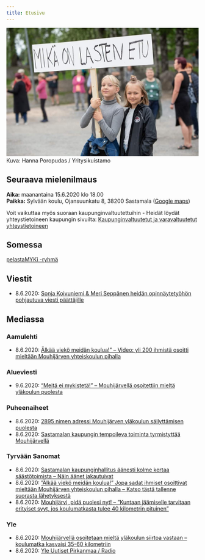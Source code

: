 ```yaml
---
title: Etusivu
---
```

![Mikä on lasten etu?](images/103828085_1600217446805551_61355340922525351_n.jpg)
Kuva: Hanna Poropudas / Yritysikuistamo

## Seuraava mielenilmaus

**Aika:** maanantaina 15.6.2020 klo 18.00  
**Paikka:** Sylvään koulu, Ojansuunkatu 8, 38200 Sastamala ([Google maps](https://goo.gl/maps/bGFjgF2yDoGZheTk9))

Voit vaikuttaa myös suoraan kaupunginvaltuutettuihin - Heidät löydät yhteystietoineen kaupungin sivuilta: [Kaupunginvaltuutetut ja varavaltuutetut yhteystietoineen](https://www.sastamala.fi/yhteystiedot/index.tmpl?sivu_id=9998)

## Somessa
<i class="fab fa-facebook-square"></i> [pelastaMYKi -ryhmä](https://www.facebook.com/groups/2690443861280824/)

## Viestit
* 8.6.2020: [Sonja Koivuniemi & Meri Seppänen heidän opinnäytetyöhön pohjautuva viesti päättäjille](https://www.pelastamyki.fi/viestit/sonja-koivuniemi-ja-meri-sepp%C3%A4nen)

## Mediassa
### Aamulehti
* 8.6.2020: [Älkää viekö meidän koulua!” – Video: yli 200 ihmistä osoitti mieltään Mouhijärven yhteiskoulun pihalla](https://www.aamulehti.fi/a/f5dcb422-f476-4ef8-8043-1fba14564ee6?c=1522737894164)

### Alueviesti
* 9.6.2020: [“Meitä ei mykistetä!” – Mouhijärvellä osoitettiin mieltä yläkoulun puolesta](https://alueviesti.fi/2020/06/09/meita-ei-mykisteta-mouhijarvella-osoitettiin-mielta-ylakoulun-puolesta/)

### Puheenaiheet
* 8.6.2020: [2895 nimen adressi Mouhijärven yläkoulun säilyttämisen puolesta](https://www.puheenaiheet.fi/koulu/2895-nimen-adressi-mouhijarven-ylakoulun-sailyttamisen-puolesta/)
* 8.6.2020: [Sastamalan kaupungin tempoileva toiminta tyrmistyttää Mouhijärvellä](https://www.puheenaiheet.fi/mielipide/sastamalan-kaupungin-tempoileva-toiminta-tyrmistyttaa-mouhijarvella/)

### Tyrvään Sanomat
* 8.6.2020: [Sastamalan kaupunginhallitus äänesti kolme kertaa säästötoimista – Näin äänet jakautuivat](https://www.tyrvaansanomat.fi/a/c0974067-321c-4c75-8611-9081dae1e530?c=1537784732882)
* 8.6.2020: [”Älkää viekö meidän koulua!” Jopa sadat ihmiset osoittivat mieltään Mouhijärven yhteiskoulun pihalla – Katso tästä tallenne suorasta lähetyksestä](https://www.tyrvaansanomat.fi/a/9a687c2f-2159-4511-a7a4-1d4e442f4b87?c=1537784732882)
* 8.6.2020: [Mouhijärvi, pidä puolesi nyt! – ”Kuntaan jäämiselle tarvitaan erityiset syyt, jos koulumatkasta tulee 40 kilometrin pituinen”](https://www.tyrvaansanomat.fi/a/8ddfdaf9-07e9-40cd-bae3-3c8ae7a35c92?c=1537784732882)

### Yle
* 8.6.2020: [Mouhijärvellä osoitetaan mieltä yläkoulun siirtoa vastaan – koulumatka kasvaisi 35-60 kilometriin](https://yle.fi/uutiset/3-11390683)
* 8.6.2020: [Yle Uutiset Pirkanmaa / Radio](https://areena.yle.fi/audio/1-50529295)
